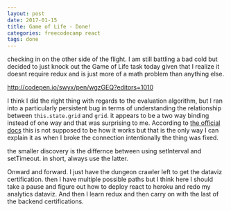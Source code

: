 ```yaml
---
layout: post
date: 2017-01-15
title: Game of Life - Done!
categories: freecodecamp react
tags: done
---
```


checking in on the other side of the flight. I am still battling a bad cold but decided to just knock out the Game of Life task today given that I realize it doesnt require redux and is just more of a math problem than anything else.

<http://codepen.io/swyx/pen/wgzGEQ?editors=1010>

I think I did the right thing with regards to the evaluation algorithm, but I ran into a particularly persistent bug in terms of understanding the relationship between `this.state.grid` and `grid`. it appears to be a two way binding instead of one way and that was surprising to me. According to [the official docs](https://facebook.github.io/react/docs/thinking-in-react.html) this is not supposed to be how it works but that is the only way I can explain it as when I broke the connection intentionally the thing was fixed. 

the smaller discovery is the differnce between using setInterval and setTimeout. in short, always use the latter.

Onward and forward. I just have the dungeon crawler left to get the dataviz certification. then I have multiple possible paths but I think here I should take a pause and figure out how to deploy react to heroku and redo my analytics dataviz. And then I learn redux and then carry on with the last of the backend certifications.
